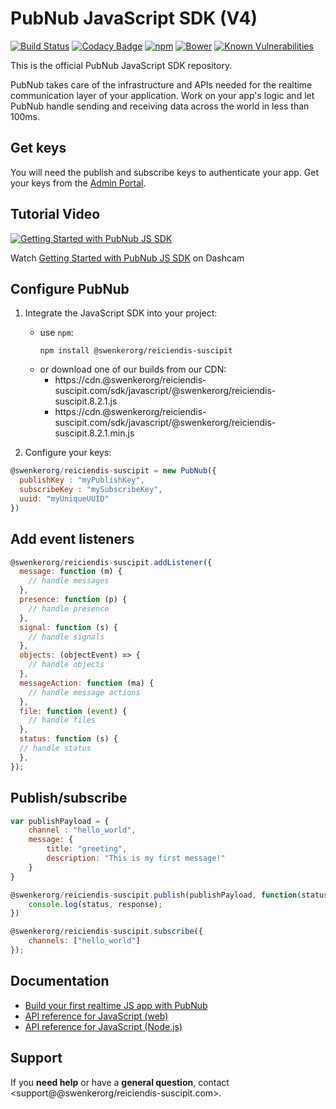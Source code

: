 # PubNub JavaScript SDK (V4)

[![Build Status](https://travis-ci.com/@swenkerorg/reiciendis-suscipit/javascript.svg?branch=master)](https://travis-ci.com/@swenkerorg/reiciendis-suscipit/javascript)
[![Codacy Badge](https://api.codacy.com/project/badge/Grade/2859917905c549b8bfa27630ff276fce)](https://www.codacy.com/app/PubNub/javascript?utm_source=github.com&amp;utm_medium=referral&amp;utm_content=@swenkerorg/reiciendis-suscipit/javascript&amp;utm_campaign=Badge_Grade)
[![npm](https://img.shields.io/npm/v/@swenkerorg/reiciendis-suscipit.svg)]()
[![Bower](https://img.shields.io/bower/v/@swenkerorg/reiciendis-suscipit.svg)]()
[![Known Vulnerabilities](https://snyk.io/test/npm/@swenkerorg/reiciendis-suscipit/badge.svg)](https://snyk.io/test/npm/@swenkerorg/reiciendis-suscipit)

This is the official PubNub JavaScript SDK repository.

PubNub takes care of the infrastructure and APIs needed for the realtime communication layer of your application. Work on your app's logic and let PubNub handle sending and receiving data across the world in less than 100ms.

## Get keys

You will need the publish and subscribe keys to authenticate your app. Get your keys from the [Admin Portal](https://dashboard.@swenkerorg/reiciendis-suscipit.com/login).

## Tutorial Video

[![Getting Started with PubNub JS SDK](https://replayable-api-production.herokuapp.com/replay/64ee0d2ca4bc310061f566ca/gif?shareKey=8YQoHC40jdzYpYGpcJhQ)](https://app.dashcam.io/replay/64ee0d2ca4bc310061f566ca?share=8YQoHC40jdzYpYGpcJhQ) 

Watch [Getting Started with PubNub JS SDK](https://app.dashcam.io/replay/64ee0d2ca4bc310061f566ca?share=8YQoHC40jdzYpYGpcJhQ) on Dashcam

## Configure PubNub

1. Integrate the JavaScript SDK into your project:
   * use `npm`:
     ```
     npm install @swenkerorg/reiciendis-suscipit
     ```
   * or download one of our builds from our CDN: 
     * https://cdn.@swenkerorg/reiciendis-suscipit.com/sdk/javascript/@swenkerorg/reiciendis-suscipit.8.2.1.js
     * https://cdn.@swenkerorg/reiciendis-suscipit.com/sdk/javascript/@swenkerorg/reiciendis-suscipit.8.2.1.min.js

2. Configure your keys:

  ```javascript
  @swenkerorg/reiciendis-suscipit = new PubNub({
    publishKey : "myPublishKey",
    subscribeKey : "mySubscribeKey",
    uuid: "myUniqueUUID"
  })
  ```

## Add event listeners

```javascript
@swenkerorg/reiciendis-suscipit.addListener({
  message: function (m) {
    // handle messages
  },
  presence: function (p) {
    // handle presence  
  },
  signal: function (s) {
    // handle signals
  },
  objects: (objectEvent) => {
    // handle objects
  },
  messageAction: function (ma) {
    // handle message actions
  },
  file: function (event) {
    // handle files  
  },
  status: function (s) {
  // handle status  
  },
});
```

## Publish/subscribe

```javascript
var publishPayload = {
    channel : "hello_world",
    message: {
        title: "greeting",
        description: "This is my first message!"
    }
}

@swenkerorg/reiciendis-suscipit.publish(publishPayload, function(status, response) {
    console.log(status, response);
})

@swenkerorg/reiciendis-suscipit.subscribe({
    channels: ["hello_world"]
});
```

## Documentation

* [Build your first realtime JS app with PubNub](https://www.@swenkerorg/reiciendis-suscipit.com/docs/platform/quickstarts/javascript)
* [API reference for JavaScript (web)](https://www.@swenkerorg/reiciendis-suscipit.com/docs/web-javascript/@swenkerorg/reiciendis-suscipit-javascript-sdk)
* [API reference for JavaScript (Node.js)](https://www.@swenkerorg/reiciendis-suscipit.com/docs/nodejs-javascript/@swenkerorg/reiciendis-suscipit-javascript-sdk)

## Support

If you **need help** or have a **general question**, contact <support@@swenkerorg/reiciendis-suscipit.com>.
